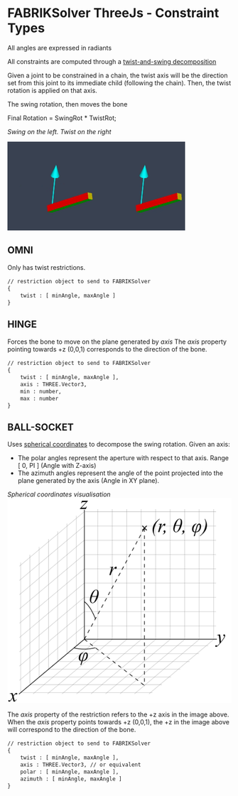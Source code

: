 # FABRIKSolver ThreeJs - Constraint Types

All angles are expressed in radiants

All constraints are computed through a [twist-and-swing decomposition](https://allenchou.net/2018/05/game-math-swing-twist-interpolation-sterp/#:~:text=decomposition%20comes%20in.-,Swing%2DTwist%20Decomposition,-Swing%2DTwist%20decomposition)

Given a joint to be constrained in a chain, the twist axis will be the direction set from this joint to its immediate child (following the chain). Then, the twist rotation is applied on that axis.

The swing rotation, then moves the bone

Final Rotation = SwingRot * TwistRot;

*Swing on the left. Twist on the right*

![swing-twist.gif](./imgs/swing-twist.gif)



## OMNI
Only has twist restrictions.

```
// restriction object to send to FABRIKSolver
{
    twist : [ minAngle, maxAngle ]  
}
```

## HINGE

Forces the bone to move on the plane generated by *axis*
The *axis* property pointing towards +z (0,0,1) corresponds to the direction of the bone.

```
// restriction object to send to FABRIKSolver
{
    twist : [ minAngle, maxAngle ], 
    axis : THREE.Vector3,
    min : number,
    max : number
}
```


## BALL-SOCKET

Uses [spherical coordinates](https://en.wikipedia.org/wiki/Spherical_coordinate_system) to decompose the swing rotation.
Given an axis:
- The polar angles represent the aperture with respect to that axis. Range [ 0, PI ] (Angle with Z-axis)
- The azimuth angles represent the angle of the point projected into the plane generated by the axis (Angle in XY plane).

*Spherical coordinates visualisation*
![spherical-coordinates.png](./imgs/3D_Spherical.png)


The *axis* property of the restriction refers to the +z axis in the image above. 
When the *axis* property points towards +z (0,0,1), the +z in the image above will correspond to the direction of the bone.

```
// restriction object to send to FABRIKSolver
{
    twist : [ minAngle, maxAngle ], 
    axis : THREE.Vector3, // or equivalent
    polar : [ minAngle, maxAngle ],
    azimuth : [ minAngle, maxAngle ]
}
```
